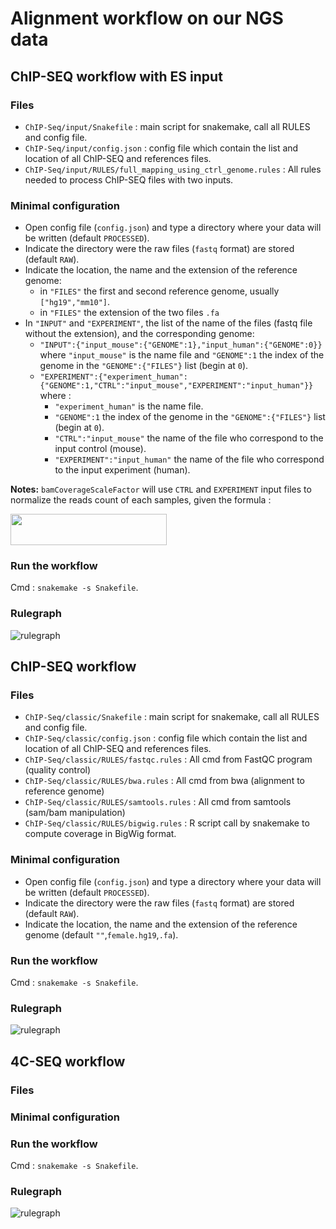 
# Alignment workflow on our NGS data

## ChIP-SEQ workflow with ES input

### Files

  - `ChIP-Seq/input/Snakefile` : main script for snakemake, call all
    RULES and config file.
  - `ChIP-Seq/input/config.json` : config file which contain the list
    and location of all ChIP-SEQ and references files.
  - `ChIP-Seq/input/RULES/full_mapping_using_ctrl_genome.rules` : All
    rules needed to process ChIP-SEQ files with two inputs.

### Minimal configuration

  - Open config file (`config.json`) and type a directory where your
    data will be written (default `PROCESSED`).
  - Indicate the directory were the raw files (`fastq` format) are
    stored (default `RAW`).
  - Indicate the location, the name and the extension of the reference
    genome:
      - in `"FILES"` the first and second reference genome, usually
        `["hg19","mm10"]`.
      - in `"FILES"` the extension of the two files `.fa`
  - In `"INPUT"` and `"EXPERIMENT"`, the list of the name of the files
    (fastq file without the extension), and the corresponding
        genome:
      - `"INPUT":{"input_mouse":{"GENOME":1},"input_human":{"GENOME":0}}`
        where `"input_mouse"` is the name file and `"GENOME":1` the
        index of the genome in the `"GENOME":{"FILES"}` list (begin at
        `0`).
      - `"EXPERIMENT":{"experiment_human":{"GENOME":1,"CTRL":"input_mouse","EXPERIMENT":"input_human"}}`
        where :
          - `"experiment_human"` is the name file.
          - `"GENOME":1` the index of the genome in the
            `"GENOME":{"FILES"}` list (begin at `0`).
          - `"CTRL":"input_mouse"` the name of the file who correspond
            to the input control (mouse).
          - `"EXPERIMENT":"input_human"` the name of the file who
            correspond to the input experiment (human).

**Notes:** `bamCoverageScaleFactor` will use `CTRL` and `EXPERIMENT`
input files to normalize the reads count of each samples, given the
formula
:

<img src="https://render.githubusercontent.com/render/math?math=\frac{(input_{ctrl}\times reads_{exp})}{(input_{exp}\times reads_{ctrl})}" height="50" width="250">

### Run the workflow

Cmd : `snakemake -s Snakefile`.

### Rulegraph

![rulegraph](ChIP-Seq/input/rulegraph.svg)

## ChIP-SEQ workflow

### Files

  - `ChIP-Seq/classic/Snakefile` : main script for snakemake, call all
    RULES and config file.
  - `ChIP-Seq/classic/config.json` : config file which contain the list
    and location of all ChIP-SEQ and references files.
  - `ChIP-Seq/classic/RULES/fastqc.rules` : All cmd from FastQC program
    (quality control)
  - `ChIP-Seq/classic/RULES/bwa.rules` : All cmd from bwa (alignment to
    reference genome)
  - `ChIP-Seq/classic/RULES/samtools.rules` : All cmd from samtools
    (sam/bam manipulation)
  - `ChIP-Seq/classic/RULES/bigwig.rules` : R script call by snakemake
    to compute coverage in BigWig format.

### Minimal configuration

  - Open config file (`config.json`) and type a directory where your
    data will be written (default `PROCESSED`).
  - Indicate the directory were the raw files (`fastq` format) are
    stored (default `RAW`).
  - Indicate the location, the name and the extension of the reference
    genome (default `""`,`female.hg19`,`.fa`).

### Run the workflow

Cmd : `snakemake -s Snakefile`.

### Rulegraph

![rulegraph](ChIP-Seq/classic/rulegraph_chipseq.png)

## 4C-SEQ workflow

### Files

### Minimal configuration

### Run the workflow

Cmd : `snakemake -s Snakefile`.

### Rulegraph

![rulegraph](4Cseq/rulegraph.svg)
